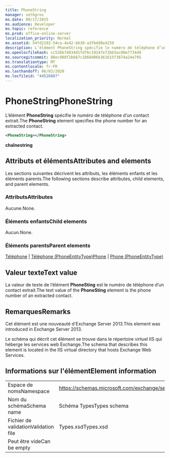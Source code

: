 ```yaml
---
title: PhoneString
manager: sethgros
ms.date: 09/17/2015
ms.audience: Developer
ms.topic: reference
ms.prod: office-online-server
localization_priority: Normal
ms.assetid: 54fd2192-54ca-4e42-b630-a3fbdd8e4239
description: L’élément PhoneString spécifie le numéro de téléphone d’un contact extrait.
ms.openlocfilehash: cc528b74034d1fd76c19247e72bb5ac00e7734d9
ms.sourcegitcommit: 88ec988f2bb67c1866d06b361615f3674a24e795
ms.translationtype: MT
ms.contentlocale: fr-FR
ms.lasthandoff: 06/03/2020
ms.locfileid: "44528887"
---
```

# <a name="phonestring"></a><span data-ttu-id="6a60d-103">PhoneString</span><span class="sxs-lookup"><span data-stu-id="6a60d-103">PhoneString</span></span>

<span data-ttu-id="6a60d-104">L’élément **PhoneString** spécifie le numéro de téléphone d’un contact extrait.</span><span class="sxs-lookup"><span data-stu-id="6a60d-104">The **PhoneString** element specifies the phone number for an extracted contact.</span></span> 
  
```XML
<PhoneString></PhoneString>
```

 <span data-ttu-id="6a60d-105">**chaîne**</span><span class="sxs-lookup"><span data-stu-id="6a60d-105">**string**</span></span>
## <a name="attributes-and-elements"></a><span data-ttu-id="6a60d-106">Attributs et éléments</span><span class="sxs-lookup"><span data-stu-id="6a60d-106">Attributes and elements</span></span>

<span data-ttu-id="6a60d-107">Les sections suivantes décrivent les attributs, les éléments enfants et les éléments parents.</span><span class="sxs-lookup"><span data-stu-id="6a60d-107">The following sections describe attributes, child elements, and parent elements.</span></span>
  
### <a name="attributes"></a><span data-ttu-id="6a60d-108">Attributs</span><span class="sxs-lookup"><span data-stu-id="6a60d-108">Attributes</span></span>

<span data-ttu-id="6a60d-109">Aucune.</span><span class="sxs-lookup"><span data-stu-id="6a60d-109">None.</span></span>
  
### <a name="child-elements"></a><span data-ttu-id="6a60d-110">Éléments enfants</span><span class="sxs-lookup"><span data-stu-id="6a60d-110">Child elements</span></span>

<span data-ttu-id="6a60d-111">Aucun.</span><span class="sxs-lookup"><span data-stu-id="6a60d-111">None.</span></span>
  
### <a name="parent-elements"></a><span data-ttu-id="6a60d-112">Éléments parents</span><span class="sxs-lookup"><span data-stu-id="6a60d-112">Parent elements</span></span>

<span data-ttu-id="6a60d-113">[Téléphone](phone.md)  |  [Téléphone (PhoneEntityType)](phone-phoneentitytype.md)</span><span class="sxs-lookup"><span data-stu-id="6a60d-113">[Phone](phone.md) | [Phone (PhoneEntityType)](phone-phoneentitytype.md)</span></span>
  
## <a name="text-value"></a><span data-ttu-id="6a60d-114">Valeur texte</span><span class="sxs-lookup"><span data-stu-id="6a60d-114">Text value</span></span>

<span data-ttu-id="6a60d-115">La valeur de texte de l’élément **PhoneSting** est le numéro de téléphone d’un contact extrait.</span><span class="sxs-lookup"><span data-stu-id="6a60d-115">The text value of the **PhoneSting** element is the phone number of an extracted contact.</span></span> 
  
## <a name="remarks"></a><span data-ttu-id="6a60d-116">Remarques</span><span class="sxs-lookup"><span data-stu-id="6a60d-116">Remarks</span></span>

<span data-ttu-id="6a60d-117">Cet élément est une nouveauté d'Exchange Server 2013.</span><span class="sxs-lookup"><span data-stu-id="6a60d-117">This element was introduced in Exchange Server 2013.</span></span>
  
<span data-ttu-id="6a60d-118">Le schéma qui décrit cet élément se trouve dans le répertoire virtuel IIS qui héberge les services web Exchange.</span><span class="sxs-lookup"><span data-stu-id="6a60d-118">The schema that describes this element is located in the IIS virtual directory that hosts Exchange Web Services.</span></span>
  
## <a name="element-information"></a><span data-ttu-id="6a60d-119">Informations sur l'élément</span><span class="sxs-lookup"><span data-stu-id="6a60d-119">Element information</span></span>

|||
|:-----|:-----|
|<span data-ttu-id="6a60d-120">Espace de noms</span><span class="sxs-lookup"><span data-stu-id="6a60d-120">Namespace</span></span>  <br/> |https://schemas.microsoft.com/exchange/services/2006/types  <br/> |
|<span data-ttu-id="6a60d-121">Nom du schéma</span><span class="sxs-lookup"><span data-stu-id="6a60d-121">Schema name</span></span>  <br/> |<span data-ttu-id="6a60d-122">Schéma Types</span><span class="sxs-lookup"><span data-stu-id="6a60d-122">Types schema</span></span>  <br/> |
|<span data-ttu-id="6a60d-123">Fichier de validation</span><span class="sxs-lookup"><span data-stu-id="6a60d-123">Validation file</span></span>  <br/> |<span data-ttu-id="6a60d-124">Types.xsd</span><span class="sxs-lookup"><span data-stu-id="6a60d-124">Types.xsd</span></span>  <br/> |
|<span data-ttu-id="6a60d-125">Peut être vide</span><span class="sxs-lookup"><span data-stu-id="6a60d-125">Can be empty</span></span>  <br/> ||
   

